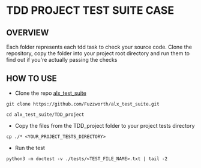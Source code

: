 # TDD PROJECT TEST SUITE CASE

## OVERVIEW
Each folder represents each tdd task to check your source code. Clone the repository, copy the folder into your project root directory and run them to find out if you're actually passing the checks

## HOW TO USE

- Clone the repo [alx_test_suite](https://github.com/Fuzzworth/alx_test_suite.git)
```
git clone https://github.com/Fuzzworth/alx_test_suite.git

cd alx_test_suite/TDD_project
```

- Copy the files from the TDD_project folder to your project tests directory
```
cp ./* <YOUR_PROJECT_TESTS_DIRECTORY>
```

- Run the test
```
python3 -m doctest -v ./tests/<TEST_FILE_NAME>.txt | tail -2
```